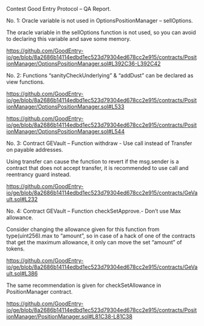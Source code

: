Contest Good Entry Protocol – QA Report.

No. 1: Oracle variable is not used in OptionsPositionManager – sellOptions.

The oracle variable in the sellOptions function is not used, so you can avoid to declaring this variable and save some memory.

https://github.com/GoodEntry-io/ge/blob/8a2686b14114edbd1ec523d79304ed678cc2e915/contracts/PositionManager/OptionsPositionManager.sol#L392C36-L392C42


No. 2:  Functions “sanityCheckUnderlying” & “addDust” can be declared as view functions.

https://github.com/GoodEntry-io/ge/blob/8a2686b14114edbd1ec523d79304ed678cc2e915/contracts/PositionManager/OptionsPositionManager.sol#L533

https://github.com/GoodEntry-io/ge/blob/8a2686b14114edbd1ec523d79304ed678cc2e915/contracts/PositionManager/OptionsPositionManager.sol#L544

No. 3: Contract GEVault – Function withdraw - Use call instead of Transfer on payable addresses.

Using transfer can cause the function to revert if the msg.sender is a contract that does not accept transfer, it is recommended to use call and reentrancy guard instead.

https://github.com/GoodEntry-io/ge/blob/8a2686b14114edbd1ec523d79304ed678cc2e915/contracts/GeVault.sol#L232


No. 4: Contract GEVault – Function checkSetApprove.- Don’t use Max allowance.

Consider changing the allowance given for this function from type(uint256).max to “amount”, so in case of a hack of one of the contracts that get the maximum allowance, it only can move the set “amount” of tokens.

https://github.com/GoodEntry-io/ge/blob/8a2686b14114edbd1ec523d79304ed678cc2e915/contracts/GeVault.sol#L386

The same recommendation is given for checkSetAllowance in PositionManager contract.

https://github.com/GoodEntry-io/ge/blob/8a2686b14114edbd1ec523d79304ed678cc2e915/contracts/PositionManager/PositionManager.sol#L81C38-L81C38
